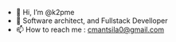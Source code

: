 - 👋 Hi, I’m @k2pme
- 👀 Software architect, and Fullstack Develloper 
- 📫 How to reach me : cmantsila0@gmail.com

<!---
k2pme/k2pme is a ✨ special ✨ repository because its `README.md` (this file) appears on your GitHub profile.
You can click the Preview link to take a look at your changes.
--->
